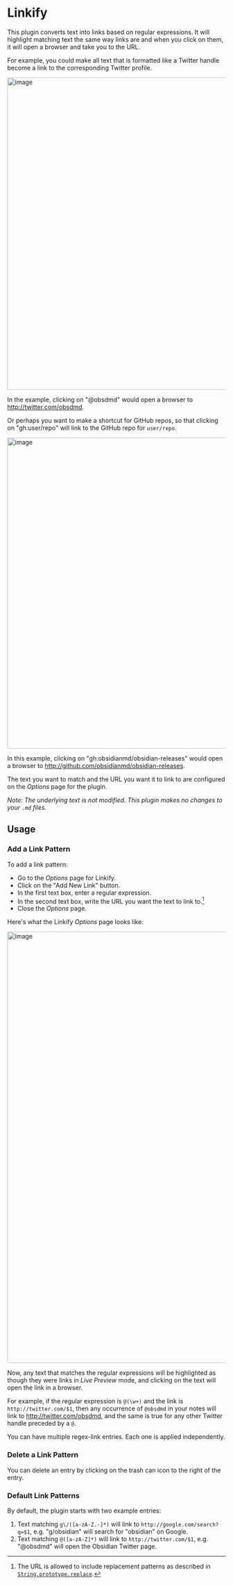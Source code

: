 # Linkify
This plugin converts text into links based on regular expressions. It will highlight matching text the same way links are and when you click on them, it will open a browser and take you to the URL.

For example, you could make all text that is formatted like a Twitter handle become a link to the corresponding Twitter profile.

<img width="718" alt="image" src="https://user-images.githubusercontent.com/37097379/171535251-9c33087f-8f25-4a4e-8907-b819b61b6262.png">

In the example, clicking on "@obsdmd" would open a browser to http://twitter.com/obsdmd.

Or perhaps you want to make a shortcut for GitHub repos, so that clicking on "gh:user/repo" will link to the GitHub repo for `user/repo`.

<img width="715" alt="image" src="https://user-images.githubusercontent.com/37097379/171542746-de76396e-c31f-41f4-a155-7510688379b5.png">

In this example, clicking on "gh:obsidianmd/obsidian-releases" would open a browser to http://github.com/obsidianmd/obsidian-releases.

The text you want to match and the URL you want it to link to are configured on the *Options* page for the plugin.

_Note: The underlying text is not modified. This plugin makes no changes to your `.md` files._

## Usage
### Add a Link Pattern
To add a link pattern:
- Go to the *Options* page for Linkify.
- Click on the "Add New Link" button.
- In the first text box, enter a regular expression.
- In the second text box, write the URL you want the text to link to.[^1]
- Close the *Options* page.

[^1]: The URL is allowed to include replacement patterns as described in [`String.prototype.replace`](https://developer.mozilla.org/en-US/docs/Web/JavaScript/Reference/Global_Objects/String/replace#specifying_a_string_as_a_parameter).

Here's what the Linkify *Options* page looks like:

<img width="992" alt="image" src="https://user-images.githubusercontent.com/37097379/171542591-e86c5c17-b2e2-4856-8ab2-1e50062082ed.png">

Now, any text that matches the regular expressions will be highlighted as though they were links in *Live Preview* mode, and clicking on the text will open the link in a browser.

For example, if the regular expression is `@(\w+)` and the link is `http://twitter.com/$1`, then any occurrence of `@obsdmd` in your notes will link to http://twitter.com/obsdmd, and the same is true for any other Twitter handle preceded by a `@`.

You can have multiple regex-link entries. Each one is applied independently.

### Delete a Link Pattern
You can delete an entry by clicking on the trash can icon to the right of the entry.

### Default Link Patterns
By default, the plugin starts with two example entries:

1. Text matching `g\/([a-zA-Z.-]*)` will link to `http://google.com/search?q=$1`, e.g. "g/obsidian" will search for "obsidian" on Google.
2. Text matching `@([a-zA-Z]*)` will link to `http://twitter.com/$1`, e.g. "@obsdmd" will open the Obsidian Twitter page.
